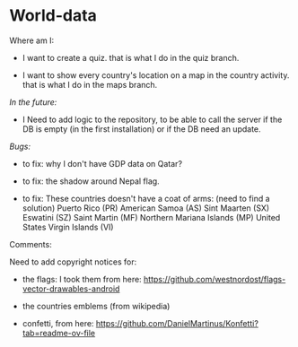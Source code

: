 # World-data

Where am I:

- I want to create a quiz. that is what I do in the quiz branch.

- I want to show every country's location on a map in the country activity. that is what I do in the maps branch.


*In the future:*
- I Need to add logic to the repository, to be able to call the server if the DB is empty (in the first installation) or if the DB need an update.




*Bugs:*
- to fix: why I don't have GDP data on Qatar?

- to fix: the shadow around Nepal flag.

- to fix: These countries doesn't have a coat of arms: (need to find a solution)
Puerto Rico (PR)
American Samoa (AS)
Sint Maarten (SX)
Eswatini (SZ)
Saint Martin (MF)
Northern Mariana Islands (MP)
United States Virgin Islands (VI)



Comments:

Need to add copyright notices for:


- the flags:
I took them from here:
https://github.com/westnordost/flags-vector-drawables-android

- the countries emblems (from wikipedia)

- confetti, from here:
https://github.com/DanielMartinus/Konfetti?tab=readme-ov-file





